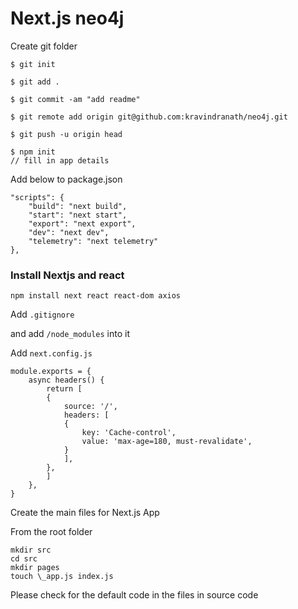 # Next.js neo4j

Create git folder

    $ git init

    $ git add .

    $ git commit -am "add readme"

    $ git remote add origin git@github.com:kravindranath/neo4j.git

    $ git push -u origin head

    $ npm init
    // fill in app details

Add below to package.json

    "scripts": {
        "build": "next build",
        "start": "next start",
        "export": "next export",
        "dev": "next dev",
        "telemetry": "next telemetry"
    },

### Install Nextjs and react

    npm install next react react-dom axios

Add `.gitignore`

and add `/node_modules` into it

Add `next.config.js`

    module.exports = {
        async headers() {
            return [
            {
                source: '/',
                headers: [
                {
                    key: 'Cache-control',
                    value: 'max-age=180, must-revalidate',
                }
                ],
            },
            ]
        },
    }

Create the main files for Next.js App

From the root folder

    mkdir src
    cd src
    mkdir pages
    touch \_app.js index.js

Please check for the default code in the files in source code
